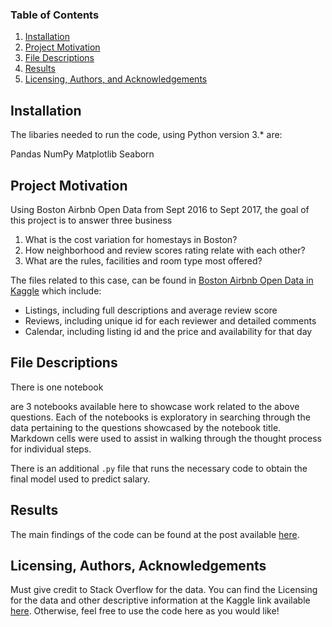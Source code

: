 ### Table of Contents

1. [Installation](#installation)
2. [Project Motivation](#motivation)
3. [File Descriptions](#files)
4. [Results](#results)
5. [Licensing, Authors, and Acknowledgements](#licensing)

## Installation <a name="installation"></a>

The libaries needed to run the code, using Python version 3.* are:

Pandas
NumPy
Matplotlib
Seaborn

## Project Motivation<a name="motivation"></a>

Using Boston Airbnb Open Data from Sept 2016 to Sept 2017, the goal of this project is to answer three business 

1. What is the cost variation for homestays in Boston?
2. How neighborhood and review scores rating relate with each other?
3. What are the rules, facilities and room type most offered?

The files related to this case, can be found in [Boston Airbnb Open Data in Kaggle](https://www.kaggle.com/airbnb/boston) which include: 

* Listings, including full descriptions and average review score
* Reviews, including unique id for each reviewer and detailed comments
* Calendar, including listing id and the price and availability for that day

## File Descriptions <a name="files"></a>

There is one notebook 

are 3 notebooks available here to showcase work related to the above questions.  Each of the notebooks is exploratory in searching through the data pertaining to the questions showcased by the notebook title.  Markdown cells were used to assist in walking through the thought process for individual steps.  

There is an additional `.py` file that runs the necessary code to obtain the final model used to predict salary.

## Results<a name="results"></a>

The main findings of the code can be found at the post available [here](https://medium.com/@josh_2774/how-do-you-become-a-developer-5ef1c1c68711).

## Licensing, Authors, Acknowledgements<a name="licensing"></a>

Must give credit to Stack Overflow for the data.  You can find the Licensing for the data and other descriptive information at the Kaggle link available [here](https://www.kaggle.com/stackoverflow/so-survey-2017/data).  Otherwise, feel free to use the code here as you would like! 

